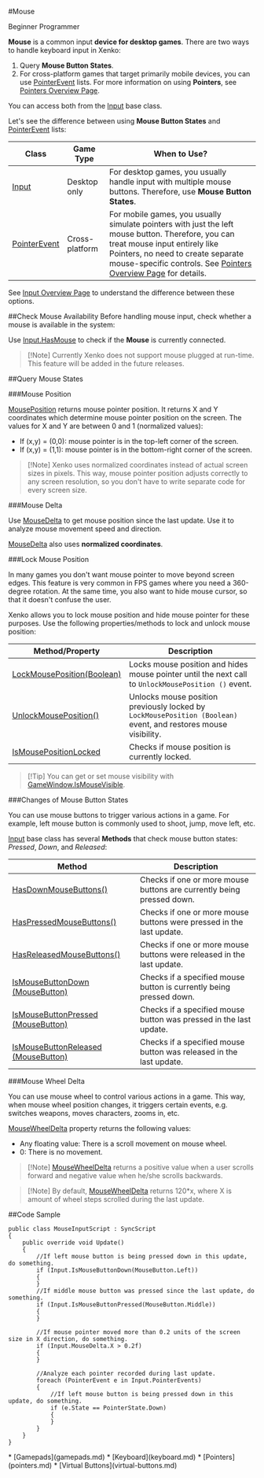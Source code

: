 #Mouse

<span class="label label-doc-level">Beginner</span>
<span class="label label-doc-audience">Programmer</span>

**Mouse** is a common input **device for desktop games**.
There are two ways to handle keyboard input in Xenko:

1. Query **Mouse Button States**.
2. For cross-platform games that target primarily mobile devices, you can use [PointerEvent](xref="SiliconStudio.Xenko.Input.PointerEvent") lists.
For more information on using **Pointers**, see [Pointers Overview Page](pointers.md).

You can access both from the [Input](xref="SiliconStudio.Xenko.Input.InputManager") base class.

Let's see the difference between using **Mouse Button States** and [PointerEvent](xref="SiliconStudio.Xenko.Input.PointerEvent") lists:

| Class | Game Type | When to Use? |
| --- | --- | --- |
| [Input](xref="SiliconStudio.Xenko.Input.InputManager") | Desktop only | For desktop games, you usually handle input with multiple mouse buttons. Therefore, use **Mouse Button States**. |
| [PointerEvent](xref="SiliconStudio.Xenko.Input.PointerEvent") | Cross-platform | For mobile games, you usually simulate pointers with just the left mouse button. Therefore, you can treat mouse input entirely like Pointers, no need to create separate mouse-specific controls. See [Pointers Overview Page](pointers.md) for details. |

See [Input Overview Page](index.md) to understand the difference between these options.

##Check Mouse Availability
Before handling mouse input, check whether a mouse is available in the system:

Use [Input.HasMouse](xref="SiliconStudio.Xenko.Input.InputManager.HasMouse") to check if the **Mouse** is currently connected.

> [!Note] Currently Xenko does not support mouse plugged at run-time. This feature will be added in the future releases.

##Query Mouse States

###Mouse Position

[MousePosition](xref="SiliconStudio.Xenko.Input.InputManager.MousePosition") returns mouse pointer position.
It returns X and Y coordinates which determine mouse pointer position on the screen.
The values for X and Y are between 0 and 1 (normalized values):

* If (x,y) = (0,0): mouse pointer is in the top-left corner of the screen.
* If (x,y) = (1,1): mouse pointer is in the bottom-right corner of the screen.

> [!Note] Xenko uses normalized coordinates instead of actual screen sizes in pixels.
> This way, mouse pointer position adjusts correctly to any screen resolution,
> so you don't have to write separate code for every screen size.

###Mouse Delta

Use [MouseDelta](xref="SiliconStudio.Xenko.Input.InputManager.MouseDelta") to get mouse position since the last update.
Use it to analyze mouse movement speed and direction.

[MouseDelta](xref="SiliconStudio.Xenko.Input.InputManager.MouseDelta") also uses **normalized coordinates**.

###Lock Mouse Position

In many games you don't want mouse pointer to move beyond screen edges.
This feature is very common in FPS games where you need a 360-degree rotation.
At the same time, you also want to hide mouse cursor, so that it doesn't confuse the user.

Xenko allows you to lock mouse position and hide mouse pointer for these purposes.
Use the following properties/methods to lock and unlock mouse position:

| Method/Property | Description |
| --- | --- |
| [LockMousePosition(Boolean)](xref="SiliconStudio.Xenko.Input.InputManager.LockMousePosition.System.Boolean") | Locks mouse position and hides mouse pointer until the next call to ``UnlockMousePosition ()`` event. |
| [UnlockMousePosition()](xref="SiliconStudio.Xenko.Input.InputManager.UnlockMousePosition") | Unlocks mouse position previously locked by ``LockMousePosition (Boolean)`` event, and restores mouse visibility. |
| [IsMousePositionLocked](xref="SiliconStudio.Xenko.Input.InputManager.IsMousePositionLocked") | Checks if mouse position is currently locked. |

> [!Tip] You can get or set mouse visibility with [GameWindow.IsMouseVisible](xref="SiliconStudio.Xenko.Games.GameWindow.IsMouseVisible").

###Changes of Mouse Button States

You can use mouse buttons to trigger various actions in a game.
For example, left mouse button is commonly used to shoot, jump, move left, etc.

[Input](xref="SiliconStudio.Xenko.Input.InputManager") base class has several **Methods** that check mouse button states: _Pressed_, _Down_, and _Released_:

| Method | Description |
| --- | --- |
| [HasDownMouseButtons()](xref="SiliconStudio.Xenko.Input.InputManager.HasDownMouseButtons") | Checks if one or more mouse buttons are currently being pressed down. |
| [HasPressedMouseButtons()](xref="SiliconStudio.Xenko.Input.InputManager.HasPressedMouseButtons") | Checks if one or more mouse buttons were pressed in the last update. |
| [HasReleasedMouseButtons()](xref="SiliconStudio.Xenko.Input.InputManager.HasReleasedMouseButtons") | Checks if one or more mouse buttons were released in the last update. |
| [IsMouseButtonDown (MouseButton)](xref="SiliconStudio.Xenko.Input.InputManager.IsMouseButtonDown.SiliconStudio.Xenko.Input.MouseButton") | Checks if a specified mouse button is currently being pressed down. |
| [IsMouseButtonPressed (MouseButton)](xref="SiliconStudio.Xenko.Input.InputManager.IsMouseButtonPressed.SiliconStudio.Xenko.Input.MouseButton") | Checks if a specified mouse button was pressed in the last update. |
| [IsMouseButtonReleased (MouseButton)](xref="SiliconStudio.Xenko.Input.InputManager.IsMouseButtonReleased.SiliconStudio.Xenko.Input.MouseButton") | Checks if a specified mouse button was released in the last update. |

###Mouse Wheel Delta 

You can use mouse wheel to control various actions in a game.
This way, when mouse wheel position changes, it triggers certain events, e.g. switches weapons, moves characters, zooms in, etc.

[MouseWheelDelta](xref="SiliconStudio.Xenko.Input.InputManager.MouseWheelDelta") property returns the following values:

* Any floating value: There is a scroll movement on mouse wheel.
* 0: There is no movement.

> [!Note] [MouseWheelDelta](xref="SiliconStudio.Xenko.Input.InputManager.MouseWheelDelta") returns a positive value when a user scrolls forward and negative value when he/she scrolls backwards.

> [!Note] By default, [MouseWheelDelta](xref="SiliconStudio.Xenko.Input.InputManager.MouseWheelDelta") returns 120*x, where X is amount of wheel steps scrolled during the last update.

##Code Sample

```
public class MouseInputScript : SyncScript
{
	public override void Update()
	{
		//If left mouse button is being pressed down in this update, do something.
		if (Input.IsMouseButtonDown(MouseButton.Left))
		{   
		}
		//If middle mouse button was pressed since the last update, do something.
		if (Input.IsMouseButtonPressed(MouseButton.Middle))
		{  
		}

		//If mouse pointer moved more than 0.2 units of the screen size in X direction, do something.
		if (Input.MouseDelta.X > 0.2f)
		{
		}
		
		//Analyze each pointer recorded during last update.
		foreach (PointerEvent e in Input.PointerEvents)
		{   
			//If left mouse button is being pressed down in this update, do something.
			if (e.State == PointerState.Down)
			{
			}
		}
	}
}
```

<div class="doc-relatedtopics">
* [Gamepads](gamepads.md)
* [Keyboard](keyboard.md)
* [Pointers](pointers.md)
* [Virtual Buttons](virtual-buttons.md)
</div>
